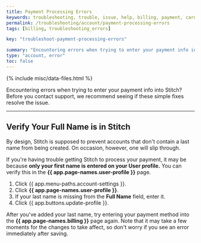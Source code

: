 ```yaml
---
title: Payment Processing Errors
keywords: troubleshooting, trouble, issue, help, billing, payment, card declined, payment error, errors
permalink: /troubleshooting/account/payment-processing-errors
tags: [billing, troubleshooting_errors]

key: "troubleshoot-payment-processing-errors"

summary: "Encountering errors when trying to enter your payment info into Stitch? Before you contact support, we recommend seeing if these simple fixes resolve the issue."
type: "account, error"
toc: false
---
```

{% include misc/data-files.html %}

Encountering errors when trying to enter your payment info into Stitch? Before you contact support, we recommend seeing if these simple fixes resolve the issue.

---

## Verify Your Full Name is in Stitch

By design, Stitch is supposed to prevent accounts that don't contain a last name from being created. On occasion, however, one will slip through.

If you're having trouble getting Stitch to process your payment, it may be because **only your first name is entered on your User profile.** You can verify this in the **{{ app.page-names.user-profile }}** page.

1. Click {{ app.menu-paths.account-settings }}.
2. Click **{{ app.page-names.user-profile }}**.
3. If your last name is missing from the **Full Name** field, enter it.
4. Click {{ app.buttons.update-profile }}.

After you've added your last name, try entering your payment method into the **{{ app.page-names.billing }}** page again. Note that it may take a few moments for the changes to take affect, so don't worry if you see an error immediately after saving.